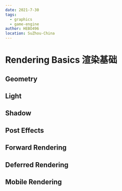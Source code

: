 ```yaml
---
date: 2021-7-30
tags:
  - graphics
  - game-engine
author: HEBO496
location: SuZhou-China
---
```


# Rendering Basics 渲染基础

## Geometry

## Light

## Shadow

## Post Effects

## Forward Rendering

## Deferred Rendering

## Mobile Rendering
